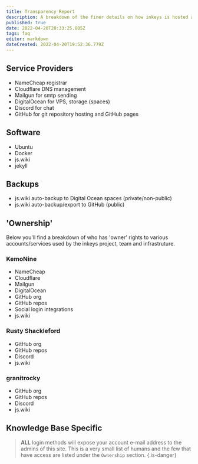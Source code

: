 ```yaml
---
title: Transparency Report
description: A breakdown of the finer details on how inkeys is hosted and structured
published: true
date: 2022-04-20T20:33:25.805Z
tags: faq
editor: markdown
dateCreated: 2022-04-20T19:52:36.779Z
---
```


## Service Providers

- NameCheap registrar
- Cloudflare DNS management
- Mailgun for smtp sending
- DigitalOcean for VPS, storage (spaces)
- Discord for chat
- GitHub for git repository hosting and GitHub pages

## Software

- Ubuntu
- Docker
- js.wiki
- jekyll

## Backups

- js.wiki auto-backup to Digital Ocean spaces (private/non-public)
- js.wiki auto-backup/export to GitHub (public)

## 'Ownership'

Below you'll find a breakdown of who has 'owner' rights to various accounts/services used by the inkeys project, team and infrastruture.

### KemoNine

- NameCheap
- Cloudflare
- Mailgun
- DigitalOcean
- GitHub org
- GitHub repos
- Social login integrations
- js.wiki

### Rusty Shackleford

- GitHub org
- GitHub repos
- Discord
- js.wiki

### granitrocky

- GitHub org
- GitHub repos
- Discord
- js.wiki

## Knowledge Base Specific

> **ALL** login methods will expose your account e-mail address to the admins of this site. This is a very small list of humans and the few that have access are listed under the `Ownership` section.
{.is-danger}

